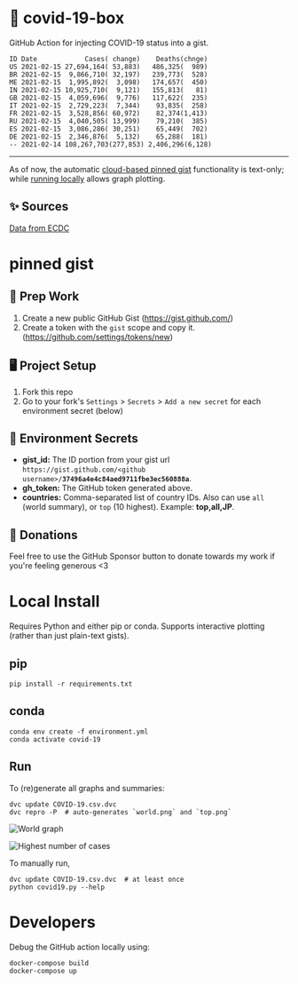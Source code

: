 # 🏥 covid-19-box

GitHub Action for injecting COVID-19 status into a gist.

```
ID Date            Cases( change)    Deaths(chnge)
US 2021-02-15 27,694,164( 53,883)   486,325(  989)
BR 2021-02-15  9,866,710( 32,197)   239,773(  528)
ME 2021-02-15  1,995,892(  3,098)   174,657(  450)
IN 2021-02-15 10,925,710(  9,121)   155,813(   81)
GB 2021-02-15  4,059,696(  9,776)   117,622(  235)
IT 2021-02-15  2,729,223(  7,344)    93,835(  258)
FR 2021-02-15  3,528,856( 60,972)    82,374(1,413)
RU 2021-02-15  4,040,505( 13,999)    79,210(  385)
ES 2021-02-15  3,086,286( 30,251)    65,449(  702)
DE 2021-02-15  2,346,876(  5,132)    65,288(  181)
-- 2021-02-14 108,267,703(277,853) 2,406,296(6,128)
```

---

As of now, the automatic [cloud-based pinned gist](#pinned-gist) functionality is text-only;
while [running locally](#local-install) allows graph plotting.

## ✨ Sources

[Data from ECDC](https://www.ecdc.europa.eu/en/publications-data/download-todays-data-geographic-distribution-covid-19-cases-worldwide)

# pinned gist

## 🎒 Prep Work
1. Create a new public GitHub Gist (https://gist.github.com/)
1. Create a token with the `gist` scope and copy it. (https://github.com/settings/tokens/new)

## 🖥 Project Setup
1. Fork this repo
1. Go to your fork's `Settings` > `Secrets` > `Add a new secret` for each environment secret (below)

## 🤫 Environment Secrets
- **gist_id:** The ID portion from your gist url `https://gist.github.com/<github username>/`**`37496a4e4c84aed9711fbe3ec560888a`**.
- **gh_token:** The GitHub token generated above.
- **countries:** Comma-separated list of country IDs. Also can use `all` (world summary), or `top` (10 highest). Example: **top,all,JP**.

## 💸 Donations

Feel free to use the GitHub Sponsor button to donate towards my work if you're feeling generous <3

# Local Install

Requires Python and either pip or conda. Supports interactive plotting (rather than just plain-text gists).

## pip

```
pip install -r requirements.txt
```

## conda

```
conda env create -f environment.yml
conda activate covid-19
```

## Run

To (re)generate all graphs and summaries:

```
dvc update COVID-19.csv.dvc
dvc repro -P  # auto-generates `world.png` and `top.png`
```

![World graph](world.png)

![Highest number of cases](top.png)

To manually run,

```
dvc update COVID-19.csv.dvc  # at least once
python covid19.py --help
```

# Developers

Debug the GitHub action locally using:

```
docker-compose build
docker-compose up
```
